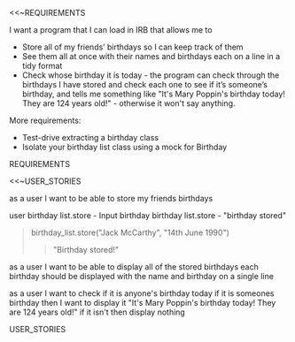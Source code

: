 <<~REQUIREMENTS

I want a program that I can load in IRB that allows me to
- Store all of my friends’ birthdays so I can keep track of them
- See them all at once with their names and birthdays each on a line in a tidy format
- Check whose birthday it is today - the program can check through the birthdays I have stored and check each one to see if it’s someone’s birthday, and tells me something like "It's Mary Poppin's birthday today! They are 124 years old!" - otherwise it won't say anything.

More requirements:
- Test-drive extracting a birthday class
- Isolate your birthday list class using a mock for Birthday

REQUIREMENTS

<<~USER_STORIES

as a user
I want to be able to store my friends birthdays

user
birthday list.store - Input birthday
birthday list.store - "birthday stored"

>birthday_list.store("Jack McCarthy", "14th June 1990")
>> "Birthday stored!"

as a user
I want to be able to display all of the stored birthdays
each birthday should be displayed with the name and birthday on a single line

as a user
I want to check if it is anyone's birthday today
if it is someones birthday then I want to display it
"It's Mary Poppin's birthday today! They are 124 years old!"
if it isn't then display nothing



USER_STORIES
